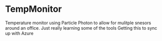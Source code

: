 # TempMonitor
Temperature monitor using Particle Photon to allow for mulitple snesors around an office.
Just really learning some of the tools
Getting this to sync up with Azure  
